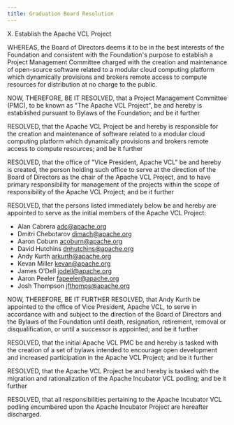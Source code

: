 ```yaml
---
title: Graduation Board Resolution
---
```


X. Establish the Apache VCL Project

WHEREAS, the Board of Directors deems it to be in the best
interests of the Foundation and consistent with the
Foundation's purpose to establish a Project Management
Committee charged with the creation and maintenance of
open-source software related to a modular cloud computing platform
which dynamically provisions and brokers remote access to compute
resources for distribution at no charge to the public.

NOW, THEREFORE, BE IT RESOLVED, that a Project Management
Committee (PMC), to be known as "The Apache VCL Project", be
and hereby is established pursuant to Bylaws of the
Foundation; and be it further

RESOLVED, that the Apache VCL Project be and hereby is
responsible for the creation and maintenance of software
related to a modular cloud computing platform which dynamically
provisions and brokers remote access to compute resources;
and be it further

RESOLVED, that the office of "Vice President, Apache VCL" be
and hereby is created, the person holding such office to serve
at the direction of the Board of Directors as the chair of the
Apache VCL Project, and to have primary responsibility for
management of the projects within the scope of responsibility
of the Apache VCL Project; and be it further

RESOLVED, that the persons listed immediately below be and
hereby are appointed to serve as the initial members of the
Apache VCL Project:

* Alan Cabrera		    <adc@apache.org>
* Dmitri Chebotarov	    <dimach@apache.org>
* Aaron Coburn		    <acoburn@apache.org>
* David Hutchins	    <dnhutchins@apache.org>
* Andy Kurth		    <arkurth@apache.org>
* Kevan Miller		    <kevan@apache.org>
* James O'Dell		    <jodell@apache.org>
* Aaron Peeler		    <fapeeler@apache.org>
* Josh Thompson 	    <jfthomps@apache.org>

NOW, THEREFORE, BE IT FURTHER RESOLVED, that Andy Kurth
be appointed to the office of Vice President, Apache VCL, to
serve in accordance with and subject to the direction of the
Board of Directors and the Bylaws of the Foundation until
death, resignation, retirement, removal or disqualification,
or until a successor is appointed; and be it further

RESOLVED, that the initial Apache VCL PMC be and hereby is
tasked with the creation of a set of bylaws intended to
encourage open development and increased participation in the
Apache VCL Project; and be it further

RESOLVED, that the Apache VCL Project be and hereby
is tasked with the migration and rationalization of the Apache
Incubator VCL podling; and be it further

RESOLVED, that all responsibilities pertaining to the Apache
Incubator VCL podling encumbered upon the Apache Incubator
Project are hereafter discharged.
